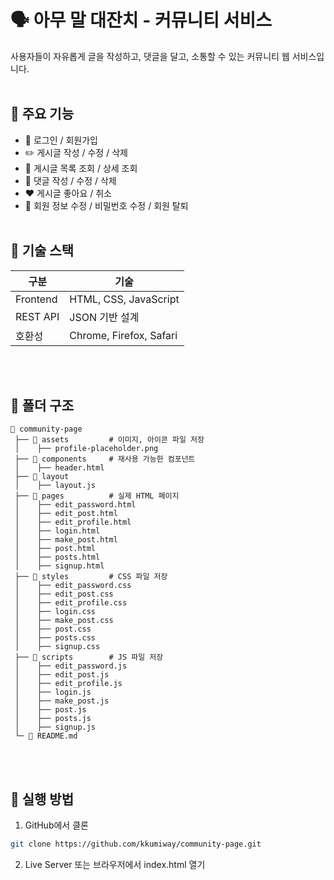 # 🗣️ 아무 말 대잔치 - 커뮤니티 서비스

사용자들이 자유롭게 글을 작성하고, 댓글을 달고, 소통할 수 있는 커뮤니티 웹 서비스입니다.
<br/><br/>

## 📌 주요 기능

- 🔗 로그인 / 회원가입
- ✏️ 게시글 작성 / 수정 / 삭제
- 📄 게시글 목록 조회 / 상세 조회
- 💬 댓글 작성 / 수정 / 삭제
- ❤️ 게시글 좋아요 / 취소
- 👤 회원 정보 수정 / 비밀번호 수정 / 회원 탈퇴
<br/><br/>

## 🧱 기술 스택

| 구분 | 기술 |
|------|------|
| Frontend | HTML, CSS, JavaScript |
| REST API | JSON 기반 설계 |
| 호환성 | Chrome, Firefox, Safari |  
<br/><br/>

## 🔗 폴더 구조

```
📂 community-page
 ├── 📂 assets         # 이미지, 아이콘 파일 저장
 │    ├── profile-placeholder.png
 ├── 📂 components     # 재사용 가능한 컴포넌트
 │    ├── header.html
 ├── 📂 layout
 │    ├── layout.js
 ├── 📂 pages          # 실제 HTML 페이지
 │    ├── edit_password.html
 │    ├── edit_post.html
 │    ├── edit_profile.html
 │    ├── login.html
 │    ├── make_post.html
 │    ├── post.html
 │    ├── posts.html
 │    ├── signup.html
 ├── 📂 styles         # CSS 파일 저장
 │    ├── edit_password.css
 │    ├── edit_post.css
 │    ├── edit_profile.css
 │    ├── login.css
 │    ├── make_post.css
 │    ├── post.css
 │    ├── posts.css
 │    ├── signup.css
 ├── 📂 scripts        # JS 파일 저장
 │    ├── edit_password.js
 │    ├── edit_post.js
 │    ├── edit_profile.js
 │    ├── login.js
 │    ├── make_post.js
 │    ├── post.js
 │    ├── posts.js
 │    ├── signup.js
 └─ 📜 README.md
```  
<br/><br/>

## 🧪 실행 방법

1. GitHub에서 클론

```bash
git clone https://github.com/kkumiway/community-page.git
```

2. Live Server 또는 브라우저에서 index.html 열기  

